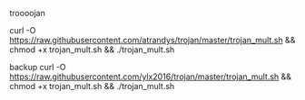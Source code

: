 troooojan

curl -O https://raw.githubusercontent.com/atrandys/trojan/master/trojan_mult.sh && chmod +x trojan_mult.sh && ./trojan_mult.sh


backup 
curl -O https://raw.githubusercontent.com/ylx2016/trojan/master/trojan_mult.sh && chmod +x trojan_mult.sh && ./trojan_mult.sh

